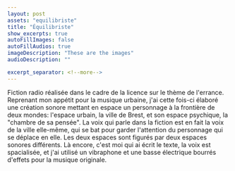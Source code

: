 ```yaml
---
layout: post
assets: "equilibriste"
title: "Équilibriste"
show_excerpts: true
autoFillImages: false
autoFillAudios: true
imageDescription: "These are the images"
audioDescription: ""

excerpt_separator: <!--more-->
---
```


Fiction radio réalisée dans le cadre de la licence sur le thème de l'errance<!--more-->. Reprenant mon appétit pour la musique urbaine, j'ai cette fois-ci élaboré une création sonore mettant en espace un personnage à la frontière de deux mondes: l'espace urbain, la ville de Brest, et son espace psychique, la "chambre de sa pensée". La voix qui parle dans la fiction est en fait la voix de la ville elle-même, qui se bat pour garder l'attention du personnage qui se déplace en elle. Les deux espaces sont figurés par deux espaces sonores différents. Là encore, c'est moi qui ai écrit le texte, la voix est spacialisée, et j'ai utilisé un vibraphone et une basse électrique bourrés d'effets pour la musique originale.
